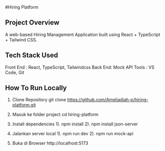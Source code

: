 #Hiring Platform

## Project Overview
A web-based Hiring Management Application built using React + TypeScript + Tailwind CSS.

## Tech Stack Used
Front End : React, TypeScript, Tailwindcss
Back End: Mock API 
Tools : VS Code, Git

## How To Run Locally
1. Clone Repository
   git clone https://github.com/Ameliadiah-p/hiring-platform.git
   
2. Masuk ke folder project
   cd hiring-platform
   
3. Install dependencies
   1). npm install
   2). npm install json-server
   
4. Jalankan server local
   1). npm run dev
   2). npm run mock-api
   
5. Buka di Browser
   http://localhost:5173
